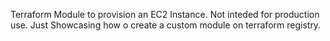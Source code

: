 Terraform Module to provision an EC2 Instance.
Not inteded for production use. Just Showcasing how o create a custom module on terraform registry.

``` hcl
```
